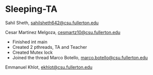 # Sleeping-TA

Sahil Sheth, sahilsheth642@csu.fullerton.edu

Cesar Martinez Melgoza, cesmartz10@csu.fullerton.edu
- Finished int main
- Created 2 pthreads, TA and Teacher
- Created Mutex lock
- Joined the thread
Marco Botello, marco.botello@csu.fullerton.edu

Emmanuel Khlot, ekhlot@csu.fullerton.edu

